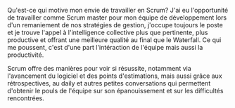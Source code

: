 Qu'est-ce qui motive mon envie de travailler en Scrum?
J'ai eu l'opportunité de travailler comme Scrum master pour mon équipe de développement lors d'un remaniement de nos stratégies de gestion, j'occupe toujours le poste et je trouve l'appel à l'intelligence collective plus que pertinente, plus productive et offrant une meilleure qualité au final que le Waterfall. Ce qui me poussent, c'est d'une part l'intéraction de l'équipe mais aussi la productivité.

Scrum offre des manières pour voir si résussite, notamment via l'avancement du logiciel et des points d'estimations, mais aussi grâce aux rétrospectives, au daily et autres petites conversations qui permettent d'obtenir le pouls de l'équipe sur son épanouissement et sur les difficultés rencontrées.
